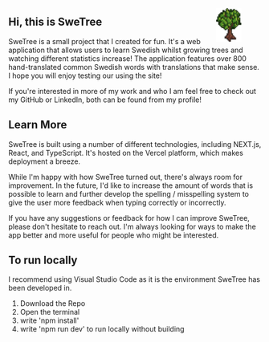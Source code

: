 <p align="center">
<img alt="YOUR-ALT-TEXT" src="./public/static/images/medium.png" width="50px" align="right" style="padding-right: 40px">

## Hi, this is SweTree

SweTree is a small project that I created for fun. It's a web application that allows users to learn Swedish whilst growing trees and watching different statistics increase! The application features over 800 hand-translated common Swedish words with translations that make sense. I hope you will enjoy testing our using the site!

If you're interested in more of my work and who I am feel free to check out my GitHub or LinkedIn, both can be found from my profile!

## Learn More

SweTree is built using a number of different technologies, including NEXT.js, React, and TypeScript. It's hosted on the Vercel platform, which makes deployment a breeze.

While I'm happy with how SweTree turned out, there's always room for improvement. In the future, I'd like to increase the amount of words that is possible to learn and further develop the spelling / misspelling system to give the user more feedback when typing correctly or incorrectly.

If you have any suggestions or feedback for how I can improve SweTree, please don't hesitate to reach out. I'm always looking for ways to make the app better and more useful for people who might be interested.

## To run locally

I recommend using Visual Studio Code as it is the environment SweTree has been developed in.

1. Download the Repo
2. Open the terminal
3. write 'npm install'
4. write 'npm run dev' to run locally without building
</p>
